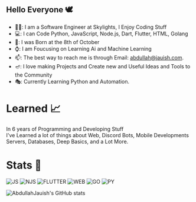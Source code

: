 ## Hello Everyone 🕊️

- 👨‍💻: I am a Software Engineer at Skylights, I Enjoy Coding Stuff
- 💻: I can Code Python, JavaScript, Node.js, Dart, Flutter, HTML, Golang 
- 🎂: I was Born at the 8th of October
- ⌚: I am Foucusing on Learning Ai and Machine Learning
- 📫: The best way to reach me is through Email: abdullah@jauish.com.
- 🪔: I love making Projects and Create new and Useful Ideas and Tools to the Community<br>
- 🎭: Currently Learning Python and Automation.


# Learned 📈
In 6 years of Programming and Developing Stuff<br>
I've Learned a lot of things about Web, Discord Bots, Mobile Developments<br>
Servers, Databases, Deep Basics, and a Lot More.

<!--
# Web:  
  - HTML
  - CSS
  - Javascript
  - Node.js<br>
   # Node.js Library's:<br>
   - Discord.js<br>
   - Electron.js<br>
   - Angular.js<br>
   - Express.js<br>
   - React.js
   - React-native.js

# Mobile:
  - Flutter
  - React-native

# Databases:
  - MongoDB
  - mySQL
  - JSON
  - YAML

# Programming Languages:
  - Dart
  - Python
  - C#
  - Typescript
-->

# Stats 🧾


<img alt="JS" src="https://img.shields.io/badge/Javascript-JS-yellow"/> <img alt="NJS" src="https://img.shields.io/badge/Node.js-Njs-brightgreen"/> <img alt="FLUTTER" src="https://img.shields.io/badge/Dart-Flutter-blue"/> <img alt="WEB" src="https://img.shields.io/badge/HTML-Web-important"/> <img alt="GO" src="https://img.shields.io/badge/GO-Golang-9cf"/> <img alt="PY" src="https://img.shields.io/badge/Python-Ai-blue"/>

![AbdullahJauish's GitHub stats](https://github-readme-stats.vercel.app/api?username=AbdullahJauish&show_icons=true&theme=prussian)


